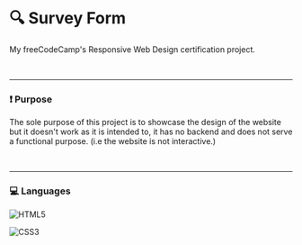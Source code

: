 # :mag: **Survey Form**
My freeCodeCamp's Responsive Web Design certification project.

<br>

---

### :exclamation: Purpose

The sole purpose of this project is to showcase the design of the website but it doesn't work as it is intended to, it has no backend and does not serve a functional purpose. (i.e the website is not interactive.)

<br>

---

### :computer: Languages

![HTML5](https://img.shields.io/badge/-HTML5-E34F26?logo=html5&logoColor=white&style=for-the-badge)

![CSS3](https://img.shields.io/badge/-CSS3-1572B6?logo=css3&logoColor=white&style=for-the-badge)
